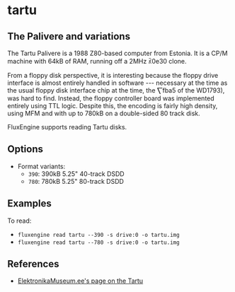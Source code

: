 tartu
====
## The Palivere and variations
<!-- This file is automatically generated. Do not edit. -->

The Tartu Palivere is a 1988 Z80-based computer from Estonia. It is a CP/M
machine with 64kB of RAM, running off a 2MHz ꃣ0e30
clone.

From a floppy disk perspective, it is interesting because the floppy drive
interface is almost entirely handled in software --- necessary at the time as
the usual floppy disk interface chip at the time, the ⎲fba5
of the WD1793), was hard to find. Instead, the floppy controller board was
implemented entirely using TTL logic. Despite this, the encoding is fairly high
density, using MFM and with up to 780kB on a double-sided 80 track disk.

FluxEngine supports reading Tartu disks.

## Options

  - Format variants:
      - `390`: 390kB 5.25" 40-track DSDD
      - `780`: 780kB 5.25" 80-track DSDD

## Examples

To read:

  - `fluxengine read tartu --390 -s drive:0 -o tartu.img`
  - `fluxengine read tartu --780 -s drive:0 -o tartu.img`

## References

  - [ElektronikaMuseum.ee's page on the Tartu](https://www.elektroonikamuuseum.ee)


